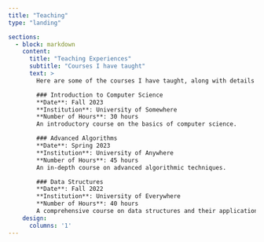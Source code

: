 ```yaml
---
title: "Teaching"
type: "landing"

sections:
  - block: markdown
    content:
      title: "Teaching Experiences"
      subtitle: "Courses I have taught"
      text: >
        Here are some of the courses I have taught, along with details about each:

        ### Introduction to Computer Science
        **Date**: Fall 2023  
        **Institution**: University of Somewhere  
        **Number of Hours**: 30 hours  
        An introductory course on the basics of computer science.

        ### Advanced Algorithms
        **Date**: Spring 2023  
        **Institution**: University of Anywhere  
        **Number of Hours**: 45 hours  
        An in-depth course on advanced algorithmic techniques.

        ### Data Structures
        **Date**: Fall 2022  
        **Institution**: University of Everywhere  
        **Number of Hours**: 40 hours  
        A comprehensive course on data structures and their applications.
    design:
      columns: '1'
---
```

